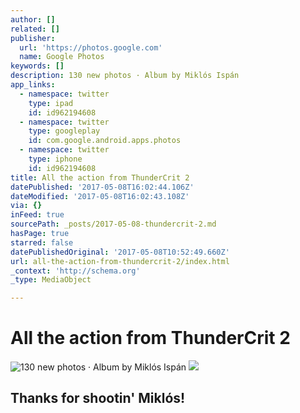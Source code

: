 ```yaml
---
author: []
related: []
publisher:
  url: 'https://photos.google.com'
  name: Google Photos
keywords: []
description: 130 new photos · Album by Miklós Ispán
app_links:
  - namespace: twitter
    type: ipad
    id: id962194608
  - namespace: twitter
    type: googleplay
    id: com.google.android.apps.photos
  - namespace: twitter
    type: iphone
    id: id962194608
title: All the action from ThunderCrit 2
datePublished: '2017-05-08T16:02:44.106Z'
dateModified: '2017-05-08T16:02:43.108Z'
via: {}
inFeed: true
sourcePath: _posts/2017-05-08-thundercrit-2.md
hasPage: true
starred: false
datePublishedOriginal: '2017-05-08T10:52:49.660Z'
url: all-the-action-from-thundercrit-2/index.html
_context: 'http://schema.org'
_type: MediaObject

---
```

# All the action from ThunderCrit 2
![130 new photos · Album by Miklós Ispán](https://the-grid-user-content.s3-us-west-2.amazonaws.com/91b6ce4d-c0aa-4097-ba4f-f4d403db0ba9.jpg)
![](https://the-grid-user-content.s3-us-west-2.amazonaws.com/d6436e81-54a4-4531-b598-de4f1185e76a.jpg)

## Thanks for shootin' Miklós!